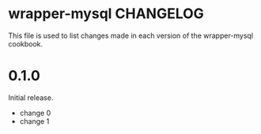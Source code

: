 # wrapper-mysql CHANGELOG

This file is used to list changes made in each version of the wrapper-mysql cookbook.

# 0.1.0

Initial release.

- change 0
- change 1


